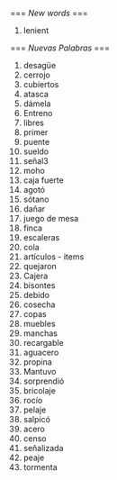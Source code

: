 === *New words* ===

1. lenient

=== *Nuevas Palabras* ===

1. desagüe
2. cerrojo
3. cubiertos
4. atasca
5. dámela
6. Entreno
7. libres
8. primer
9. puente
10. sueldo
11. señal3
12. moho
13. caja fuerte
14. agotó
15. sótano
16. dañar
17. juego de mesa
18. finca
19. escaleras
20. cola
21. artículos - items
22. quejaron
23. Cajera  
24. bisontes
25. debido
26. cosecha
27. copas
28. muebles
29. manchas
30. recargable
31. aguacero
32. propina
33. Mantuvo
34. sorprendió
35. bricolaje
36. rocío
37. pelaje
38. salpicó
39. acero
40. censo
41. señalizada
42. peaje
43. tormenta
